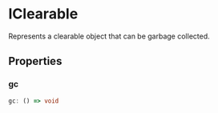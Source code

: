 # IClearable

Represents a clearable object that can be garbage collected.

## Properties

### gc

```ts
gc: () => void
```
